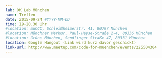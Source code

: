 ```yaml
---
lab: OK Lab München
name: Treffen
date: 2015-09-24 #YYYY-MM-DD
time: 19-20.30 Uhr
#location: muCCC, Schleißheimerstr. 41, 80797 München
#location: Münchner Merkur, Paul-Heyse-Straße 2-4, 80336 München
#location: Grüne München, Sendlinger Straße 47, 80331 München
location: Google Hangout (Link wird kurz davor geschickt)
link-url: http://www.meetup.com/code-for-muenchen/events/225504304
---
```

